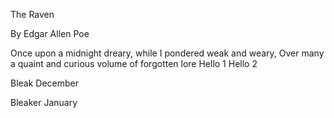 The Raven

By Edgar Allen Poe

Once upon a midnight dreary, while I pondered weak and weary,
Over many a quaint and curious volume of forgotten lore
Hello 1
Hello 2

Bleak December

Bleaker January